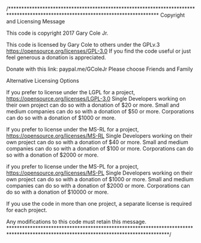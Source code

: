 /*********************************************************************************************************************************
Copyright and Licensing Message

This code is copyright 2017 Gary Cole Jr. 

This code is licensed by Gary Cole to others under the GPLv.3 https://opensource.org/licenses/GPL-3.0 
If you find the code useful or just feel generous a donation is appreciated.

Donate with this link: paypal.me/GColeJr
Please choose Friends and Family

Alternative Licensing Options

If you prefer to license under the LGPL for a project, https://opensource.org/licenses/LGPL-3.0
Single Developers working on their own project can do so with a donation of $20 or more. 
Small and medium companies can do so with a donation of $50 or more. 
Corporations can do so with a donation of $1000 or more.


If you prefer to license under the MS-RL for a project, https://opensource.org/licenses/MS-RL
Single Developers working on their own project can do so with a donation of $40 or more. 
Small and medium companies can do so with a donation of $100 or more.
Corporations can do so with a donation of $2000 or more.


if you prefer to license under the MS-PL for a project, https://opensource.org/licenses/MS-PL
Single Developers working on their own project can do so with a donation of $1000 or more. 
Small and medium companies can do so with a donation of $2000 or more.
Corporations can do so with a donation of $10000 or more.


If you use the code in more than one project, a separate license is required for each project.


Any modifications to this code must retain this message. 
*************************************************************************************************************************************/ 
